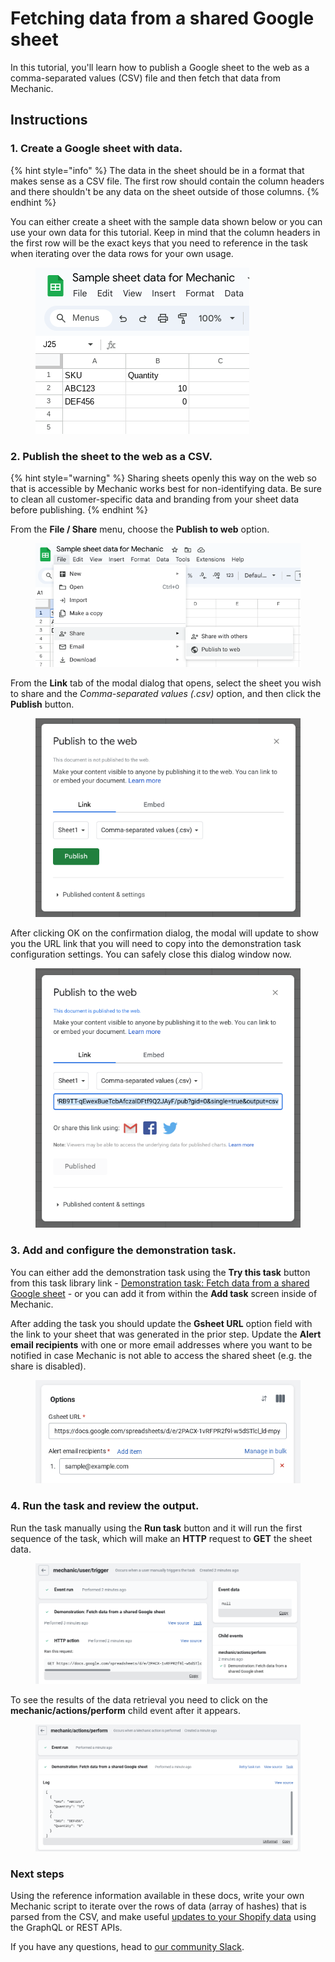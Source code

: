 # Fetching data from a shared Google sheet

In this tutorial, you'll learn how to publish a Google sheet to the web as a comma-separated values (CSV) file and then fetch that data from Mechanic.

## Instructions

### 1. Create a Google sheet with data.

{% hint style="info" %}
The data in the sheet should be in a format that makes sense as a CSV file. The first row should contain the column headers and there shouldn't be any data on the sheet outside of those columns.
{% endhint %}

You can either create a sheet with the sample data shown below or you can use your own data for this tutorial. Keep in mind that the column headers in the first row will be the exact keys that you need to reference in the task when iterating over the data rows for your own usage.

<figure><img src="../../.gitbook/assets/image (24).png" alt=""><figcaption></figcaption></figure>

### 2. Publish the sheet to the web as a CSV.

{% hint style="warning" %}
Sharing sheets openly this way on the web so that is accessible by Mechanic works best for non-identifying data. Be sure to clean all customer-specific data and branding from your sheet data before publishing.&#x20;
{% endhint %}

From the **File / Share** menu, choose the **Publish to web** option.

<div data-full-width="false"><figure><img src="../../.gitbook/assets/image (20).png" alt=""><figcaption></figcaption></figure></div>

From the **Link** tab of the modal dialog that opens, select the sheet you wish to share and the _Comma-separated values (.csv)_ option, and then click the **Publish** button.

<figure><img src="../../.gitbook/assets/image (21).png" alt=""><figcaption></figcaption></figure>

After clicking OK on the confirmation dialog, the modal will update to show you the URL link that you will need to copy into the demonstration task configuration settings. You can safely close this dialog window now.

<figure><img src="../../.gitbook/assets/image (22).png" alt=""><figcaption></figcaption></figure>

### 3. Add and configure the demonstration task.

You can either add the demonstration task using the **Try this task** button from this task library link - [Demonstration task: Fetch data from a shared Google sheet](https://tasks.mechanic.dev/demonstration-fetch-data-from-a-shared-google-sheet) - or you can add it from within the **Add task** screen inside of Mechanic.

After adding the task you should update the **Gsheet URL** option field with the link to your sheet that was generated in the prior step. Update the **Alert email recipients** with one or more email addresses where you want to be notified in case Mechanic is not able to access the shared sheet (e.g. the share is disabled).

<figure><img src="../../.gitbook/assets/image (25).png" alt=""><figcaption></figcaption></figure>

### 4. Run the task and review the output.

Run the task manually using the **Run task** button and it will run the first sequence of the task, which will make an **HTTP** request to **GET** the sheet data.&#x20;

<figure><img src="../../.gitbook/assets/image (28).png" alt=""><figcaption></figcaption></figure>

To see the results of the data retrieval you need to click on the **mechanic/actions/perform** child event after it appears.

<figure><img src="../../.gitbook/assets/image (29).png" alt=""><figcaption></figcaption></figure>

### Next steps

Using the reference information available in these docs, write your own Mechanic script to iterate over the rows of data (array of hashes) that is parsed from the CSV, and make useful [updates to your Shopify data](../../core/actions/integrations/shopify.md) using the GraphQL or REST APIs.

If you have any questions, head to [our community Slack](../slack.md).
